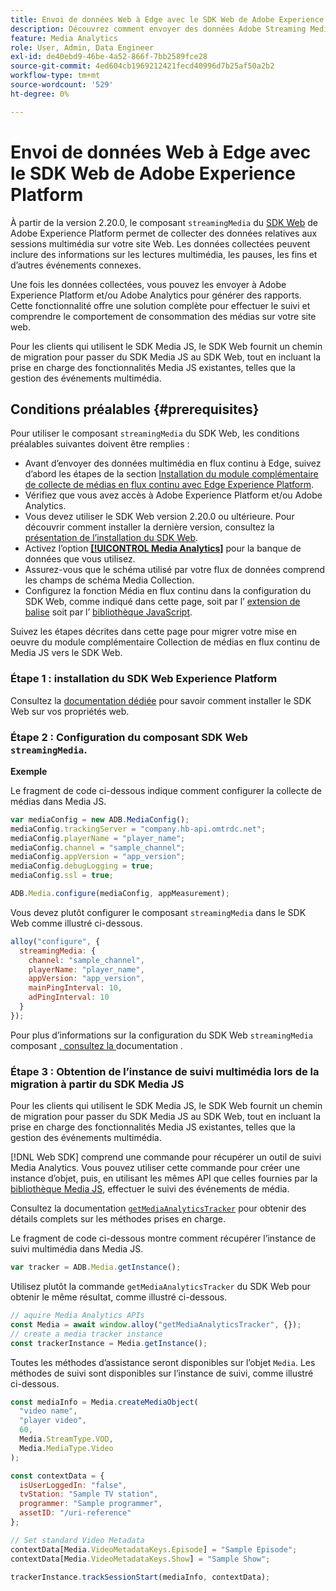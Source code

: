 ```yaml
---
title: Envoi de données Web à Edge avec le SDK Web de Adobe Experience Platform
description: Découvrez comment envoyer des données Adobe Streaming Media à Experience Platform Edge avec le SDK Web Adobe Experience Platform.
feature: Media Analytics
role: User, Admin, Data Engineer
exl-id: de40ebd9-46be-4a52-866f-7bb2589fce28
source-git-commit: 4ed604cb1969212421fecd40996d7b25af50a2b2
workflow-type: tm+mt
source-wordcount: '529'
ht-degree: 0%

---
```


# Envoi de données Web à Edge avec le SDK Web de Adobe Experience Platform

À partir de la version 2.20.0, le composant `streamingMedia` du [SDK Web](https://experienceleague.adobe.com/en/docs/experience-platform/web-sdk/home) de Adobe Experience Platform permet de collecter des données relatives aux sessions multimédia sur votre site Web. Les données collectées peuvent inclure des informations sur les lectures multimédia, les pauses, les fins et d’autres événements connexes.

Une fois les données collectées, vous pouvez les envoyer à Adobe Experience Platform et/ou Adobe Analytics pour générer des rapports. Cette fonctionnalité offre une solution complète pour effectuer le suivi et comprendre le comportement de consommation des médias sur votre site web.

Pour les clients qui utilisent le SDK Media JS, le SDK Web fournit un chemin de migration pour passer du SDK Media JS au SDK Web, tout en incluant la prise en charge des fonctionnalités Media JS existantes, telles que la gestion des événements multimédia.

## Conditions préalables {#prerequisites}

Pour utiliser le composant `streamingMedia` du SDK Web, les conditions préalables suivantes doivent être remplies :

* Avant d’envoyer des données multimédia en flux continu à Edge, suivez d’abord les étapes de la section [Installation du module complémentaire de collecte de médias en flux continu avec Edge Experience Platform](/help/implementation/edge/implementation-edge.md).
* Vérifiez que vous avez accès à Adobe Experience Platform et/ou Adobe Analytics.
* Vous devez utiliser le SDK Web version 2.20.0 ou ultérieure. Pour découvrir comment installer la dernière version, consultez la [présentation de l’installation du SDK Web](https://experienceleague.adobe.com/en/docs/experience-platform/web-sdk/install/overview).
* Activez l’option **[[!UICONTROL Media Analytics]](https://experienceleague.adobe.com/en/docs/experience-platform/datastreams/configure)** pour la banque de données que vous utilisez.
* Assurez-vous que le schéma utilisé par votre flux de données comprend les champs de schéma Media Collection.
* Configurez la fonction Média en flux continu dans la configuration du SDK Web, comme indiqué dans cette page, soit par l’ [extension de balise](#tag-extension) soit par l’ [bibliothèque JavaScript](#library).

Suivez les étapes décrites dans cette page pour migrer votre mise en oeuvre du module complémentaire Collection de médias en flux continu de Media JS vers le SDK Web.

### Étape 1 : installation du SDK Web Experience Platform

Consultez la [documentation dédiée](https://experienceleague.adobe.com/en/docs/experience-platform/web-sdk/install/overview) pour savoir comment installer le SDK Web sur vos propriétés web.

### Étape 2 : Configuration du composant SDK Web `streamingMedia`.

**Exemple**

Le fragment de code ci-dessous indique comment configurer la collecte de médias dans Media JS.

```javascript
var mediaConfig = new ADB.MediaConfig();
mediaConfig.trackingServer = "company.hb-api.omtrdc.net";
mediaConfig.playerName = "player_name";
mediaConfig.channel = "sample_channel";
mediaConfig.appVersion = "app_version";
mediaConfig.debugLogging = true;
mediaConfig.ssl = true;

ADB.Media.configure(mediaConfig, appMeasurement);
```

Vous devez plutôt configurer le composant `streamingMedia` dans le SDK Web comme illustré ci-dessous.

```js
alloy("configure", {
  streamingMedia: {
    channel: "sample_channel",
    playerName: "player_name",
    appVersion: "app_version",
    mainPingInterval: 10,
    adPingInterval: 10
  }
});
```

Pour plus d’informations sur la configuration du SDK Web `streamingMedia` composant [, consultez la ](https://experienceleague.adobe.com/en/docs/experience-platform/web-sdk/commands/configure/streamingmedia) documentation .

### Étape 3 : Obtention de l’instance de suivi multimédia lors de la migration à partir du SDK Media JS

Pour les clients qui utilisent le SDK Media JS, le SDK Web fournit un chemin de migration pour passer du SDK Media JS au SDK Web, tout en incluant la prise en charge des fonctionnalités Media JS existantes, telles que la gestion des événements multimédia.

[!DNL Web SDK] comprend une commande pour récupérer un outil de suivi Media Analytics. Vous pouvez utiliser cette commande pour créer une instance d’objet, puis, en utilisant les mêmes API que celles fournies par la [ bibliothèque Media JS](https://adobe-marketing-cloud.github.io/media-sdks/reference/javascript_3x/APIReference.html), effectuer le suivi des événements de média.

Consultez la documentation [`getMediaAnalyticsTracker`](https://experienceleague.adobe.com/en/docs/experience-platform/web-sdk/commands/getmediaanalyticstracker) pour obtenir des détails complets sur les méthodes prises en charge.

Le fragment de code ci-dessous montre comment récupérer l’instance de suivi multimédia dans Media JS.

```javascript
var tracker = ADB.Media.getInstance();
```

Utilisez plutôt la commande `getMediaAnalyticsTracker` du SDK Web pour obtenir le même résultat, comme illustré ci-dessous.

```js
// aquire Media Analytics APIs
const Media = await window.alloy("getMediaAnalyticsTracker", {});
// create a media tracker instance
const trackerInstance = Media.getInstance();
```

Toutes les méthodes d’assistance seront disponibles sur l’objet `Media`. Les méthodes de suivi sont disponibles sur l’instance de suivi, comme illustré ci-dessous.

```js
const mediaInfo = Media.createMediaObject(
  "video name",
  "player video",
  60,
  Media.StreamType.VOD,
  Media.MediaType.Video
);

const contextData = {
  isUserLoggedIn: "false",
  tvStation: "Sample TV station",
  programmer: "Sample programmer",
  assetID: "/uri-reference"
};

// Set standard Video Metadata
contextData[Media.VideoMetadataKeys.Episode] = "Sample Episode";
contextData[Media.VideoMetadataKeys.Show] = "Sample Show";

trackerInstance.trackSessionStart(mediaInfo, contextData);
```
